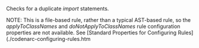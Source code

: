 Checks for a duplicate *import* statements.

NOTE: This is a file-based rule, rather than a typical AST-based rule,
so the *applyToClassNames* and *doNotApplyToClassNames* rule
configuration properties are not available. See \[Standard Properties
for Configuring Rules\](./codenarc-configuring-rules.htm
